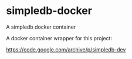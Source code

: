 # simpledb-docker
A simpledb docker container

A docker container wrapper for this project:

https://code.google.com/archive/p/simpledb-dev

